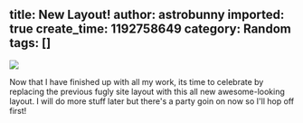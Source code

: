 title: New Layout!
author: astrobunny
imported: true
create_time: 1192758649
category: Random
tags: []
---
 [![](wp-images/old/albums/wtf.jpg)](/images/wp-images/old/albums/wtf.jpg)  
  
Now that I have finished up with all my work, its time to celebrate by replacing the previous fugly site layout with this all new awesome-looking layout. I will do more stuff later but there's a party goin on now so I'll hop off first!
